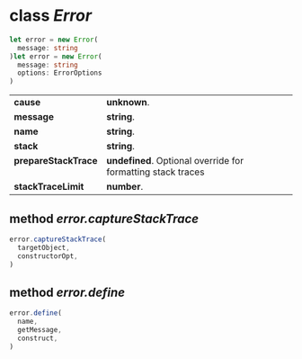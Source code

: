 <!-- @hackbg/docs: begin -->

# class *Error*
```typescript
let error = new Error(
  message: string
)let error = new Error(
  message: string
  options: ErrorOptions
)
```

<table><tbody>
<tr><td valign="top">
<strong>cause</strong></td>
<td><strong>unknown</strong>. </td></tr>
<tr><td valign="top">
<strong>message</strong></td>
<td><strong>string</strong>. </td></tr>
<tr><td valign="top">
<strong>name</strong></td>
<td><strong>string</strong>. </td></tr>
<tr><td valign="top">
<strong>stack</strong></td>
<td><strong>string</strong>. </td></tr>
<tr><td valign="top">
<strong>prepareStackTrace</strong></td>
<td><strong>undefined</strong>. Optional override for formatting stack traces</td></tr>
<tr><td valign="top">
<strong>stackTraceLimit</strong></td>
<td><strong>number</strong>. </td></tr></tbody></table>

## method *error.captureStackTrace*
```typescript
error.captureStackTrace(
  targetObject,
  constructorOpt,
)
```

## method *error.define*
```typescript
error.define(
  name,
  getMessage,
  construct,
)
```
<!-- @hackbg/docs: end -->

